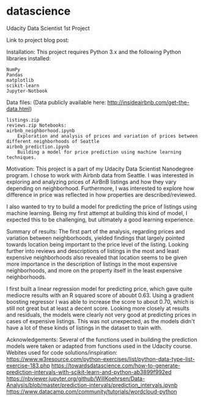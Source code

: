 # datascience
Udacity Data Scientist 1st Project

Link to project blog post:


Installation:
This project requires Python 3.x and the following Python libraries installed:

    NumPy
    Pandas
    matplotlib
    scikit-learn
    Jupyter-Notbook

Data files: (Data publicly available here: http://insideairbnb.com/get-the-data.html)

    listings.zip
    reviews.zip Notebooks:
    airbnb_neighborhood.ipynb
        Exploration and analysis of prices and variation of prices between different neighborhoods of Seattle
    airbnb_prediction.ipynb
        Building a model for price prediction using machine learning techniques.

Motivation:
This project is a part of my Udacity Data Scientist Nanodegree program. I chose to work with Airbnb data from Seattle. I was interested in exploring and analyzing prices of AirBnB listings and how they vary depending on neighborhood. Furthermore, I was interested to explore how difference in price was reflected in how properties are described/reviewed.

I also wanted to try to build a model for predicting the price of listings using machine learning. Being my first attempt at building this kind of model, I expected this to be challenging, but ultimately a good learning experience.

Summary of results:
The first part of the analysis, regarding prices and variation between neighborhoods, yielded findings that largely pointed towards location being important to the price level of the listing. Looking further into reviews and descriptions of listings in the most and least expensive neighborhoods also revealed that location seems to be given more importance in the description of listings in the most expensive neighborhoods, and more on the property itself in the least expensive neighborhoods.

I first built a linear regression model for predicting price, which gave quite mediocre results with an R squared score of aboubt 0.63. Using a gradient boosting regressor I was able to increase the score to about 0.70, which is still not great but at least a decent score. Looking more closely at results and residuals, the models were clearly not very good at predicting prices in cases of expensive listings. This was not unexpected, as the models didn't have a lot of these kinds of listings in the dataset to train with.

Acknowledgements:
Several of the functions used in building the prediction models were taken or adapted from functions used in the Udacity course.
Webites used for code solutions/inspiration:
https://www.w3resource.com/python-exercises/list/python-data-type-list-exercise-183.php https://towardsdatascience.com/how-to-generate-prediction-intervals-with-scikit-learn-and-python-ab3899f992ed https://nbviewer.jupyter.org/github/WillKoehrsen/Data-Analysis/blob/master/prediction-intervals/prediction_intervals.ipynb https://www.datacamp.com/community/tutorials/wordcloud-python
